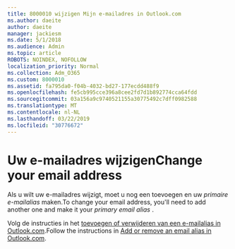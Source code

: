 ```yaml
---
title: 8000010 wijzigen Mijn e-mailadres in Outlook.com
ms.author: daeite
author: daeite
manager: jackiesm
ms.date: 5/1/2018
ms.audience: Admin
ms.topic: article
ROBOTS: NOINDEX, NOFOLLOW
localization_priority: Normal
ms.collection: Adm_O365
ms.custom: 8000010
ms.assetid: fa795da0-f04b-4032-bd27-177ecdd488f9
ms.openlocfilehash: fe5cb995cce396a8cee2fd7d1b892774cca64fdd
ms.sourcegitcommit: 03a156a9c9740521155a30775492c7dff0982588
ms.translationtype: MT
ms.contentlocale: nl-NL
ms.lasthandoff: 03/22/2019
ms.locfileid: "30776672"
---
```

# <a name="change-your-email-address"></a><span data-ttu-id="e2ccb-102">Uw e-mailadres wijzigen</span><span class="sxs-lookup"><span data-stu-id="e2ccb-102">Change your email address</span></span>

<span data-ttu-id="e2ccb-103">Als u wilt uw e-mailadres wijzigt, moet u nog een toevoegen en uw *primaire e-mailalias* maken.</span><span class="sxs-lookup"><span data-stu-id="e2ccb-103">To change your email address, you'll need to add another one and make it your  *primary email alias*  .</span></span> 
  
<span data-ttu-id="e2ccb-104">Volg de instructies in het [toevoegen of verwijderen van een e-mailalias in Outlook.com](https://go.microsoft.com/fwlink/p/?linkid=873115).</span><span class="sxs-lookup"><span data-stu-id="e2ccb-104">Follow the instructions in [Add or remove an email alias in Outlook.com](https://go.microsoft.com/fwlink/p/?linkid=873115).</span></span>
  

